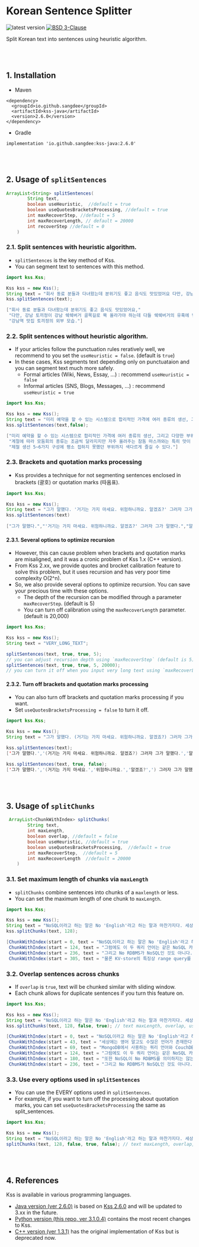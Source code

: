 # Korean Sentence Splitter
<img alt="latest version" src="https://img.shields.io/badge/latest%20version-2.6.0-blue.svg"/> <a href="https://github.com/hyunwoongko/kss/blob/master/LICENSE"><img alt="BSD 3-Clause" src="https://img.shields.io/badge/license-BSD%203%20Clause-blue.svg"/></a>

Split Korean text into sentences using heuristic algorithm.

<br><br>

## 1. Installation
- Maven
```console
<dependency>
  <groupId>io.github.sangdee</groupId>
  <artifactId>kss-java</artifactId>
  <version>2.6.0</version>
</dependency>
```
- Gradle
```console
implementation 'io.github.sangdee:kss-java:2.6.0'
```

<br><br>

## 2. Usage of `splitSentences`

```java
ArrayList<String> splitSentences(
        String text,
        boolean useHeuristic,  //default = true
        boolean useQuotesBracketsProcessing, //default = true
        int maxRecoverStep, //default = 5
        int maxRecoverLength, // default = 20000
        int recoverStep //default = 0
    ) 
```

### 2.1. Split sentences with heuristic algorithm.
- `splitSentences` is the key method of Kss.
- You can segment text to sentences with this method.

```java
import kss.Kss;

Kss kss = new Kss();
String text = "회사 동료 분들과 다녀왔는데 분위기도 좋고 음식도 맛있었어요 다만, 강남 토끼정이 강남 쉑쉑버거 골목길로 쭉 올라가야 하는데 다들 쉑쉑버거의 유혹에 넘어갈 뻔 했답니다 강남역 맛집 토끼정의 외부 모습.";
kss.splitSentences(text);
```
```java
["회사 동료 분들과 다녀왔는데 분위기도 좋고 음식도 맛있었어요,"
 "다만, 강남 토끼정이 강남 쉑쉑버거 골목길로 쭉 올라가야 하는데 다들 쉑쉑버거의 유혹에 넘어갈 뻔 했답니다,"
 "강남역 맛집 토끼정의 외부 모습."]
```

### 2.2. Split sentences without heuristic algorithm.
- If your articles follow the punctuation rules reratively well, we recommend to you set the `useHeuristic = false`. (default is `true`)
- In these cases, Kss segments text depending only on punctuataion and you can segment text much more safely.
  - Formal articles (Wiki, News, Essay, ...) : recommend `useHeuristic = false`
  - Informal articles (SNS, Blogs, Messages, ...) : recommend `useHeuristic = true`

```java
import kss.Kss;

Kss kss = new Kss();
String text = "미리 예약을 할 수 있는 시스템으로 합리적인 가격에 여러 종류의 생선, 그리고 다양한 부위를 즐길 수 있기 때문이다. 계절에 따라 모둠회의 종류는 조금씩 달라지지만 자주 올려주는 참돔 마스까와는 특히 맛이 매우 좋다. 일반 모둠회도 좋지만 좀 더 특별한 맛을 즐기고 싶다면 특수 부위 모둠회를 추천한다 제철 생선 5~6가지 구성에 평소 접하지 못했던 부위까지 색다르게 즐길 수 있다.";
kss.splitSentences(text,false);  
```
```java
["미리 예약을 할 수 있는 시스템으로 합리적인 가격에 여러 종류의 생선, 그리고 다양한 부위를 즐길 수 있기 때문이다.", 
 "계절에 따라 모둠회의 종류는 조금씩 달라지지만 자주 올려주는 참돔 마스까와는 특히 맛이 매우 좋다.", 
 "제철 생선 5~6가지 구성에 평소 접하지 못했던 부위까지 색다르게 즐길 수 있다."]
```

### 2.3. Brackets and quotation marks processing
- Kss provides a technique for not segmenting sentences enclosed in brackets (괄호) or quotation marks (따옴표).

```java
import kss.Kss;

Kss kss = new Kss();
String text = "그가 말했다. '거기는 가지 마세요. 위험하니까요. 알겠죠?' 그러자 그가 말했다. 알겠어요.";
kss.splitSentences(text)
        
["그가 말했다.","'거기는 가지 마세요. 위험하니까요. 알겠죠?' 그러자 그가 말했다.","알겠어요."]
```

#### 2.3.1. Several options to optimize recursion
- However, this can cause problem when brackets and quotation marks are misaligned, and it was a cronic problem of Kss 1.x (C++ version).
- From Kss 2.xx, we provide quotes and brocket calibration feature to solve this problem, but it uses recursion and has very poor time complexity O(2^n).
- So, we also provide several options to optimize recursion. You can save your precious time with these options.
  - The depth of the recursion can be modified through a parameter `maxRecoverStep`. (default is 5)
  - You can turn off calibration using the `maxRecoverLength` parameter. (default is 20,000)

```java
import kss.Kss;

Kss kss = new Kss();
String text = "VERY_LONG_TEXT";

splitSentences(text, true, true, 5);
// you can adjust recursion depth using `maxRecoverStep` (default is 5)
splitSentences(text, true, true, 5, 20000);
// you can turn it off when you input very long text using `maxRecoverLength` (default is 20000)
```

#### 2.3.2. Turn off brackets and quotation marks processing
- You can also turn off brackets and quotation marks processing if you want.
- Set `useQuotesBracketsProcessing = false` to turn it off.

```java
import kss.Kss;

Kss kss = new Kss();
String text = "그가 말했다. (거기는 가지 마세요. 위험하니까요. 알겠죠?) 그러자 그가 말했다. 알겠어요.";

kss.splitSentences(text);
['그가 말했다.','(거기는 가지 마세요. 위험하니까요. 알겠죠?) 그러자 그가 말했다.','알겠어요.']

kss.splitSentences(text, true, false);
['그가 말했다.','(거기는 가지 마세요.','위험하니까요.','알겠죠?',') 그러자 그가 말했다.','알겠어요.']
```

<br><br>

## 3. Usage of `splitChunks`
```java
 ArrayList<ChunkWithIndex> splitChunks(
        String text, 
        int maxLength,
        boolean overlap, //default = false
        boolean useHeuristic, //default = true
        boolean useQuotesBracketsProcessing,  //default = true
        int maxRecoverStep,  //default = 5
        int maxRecoverLength  //default = 20000
    ) 
```

### 3.1. Set maximum length of chunks via `maxLength`
- `splitChunks` combine sentences into chunks of a `maxlength` or less.
- You can set the maximum length of one chunk to `maxLength`.

```java
import kss.Kss;

Kss kss = new Kss();
String text = "NoSQL이라고 하는 말은 No 'English'라고 하는 말과 마찬가지다. 세상에는 영어 말고도 수많은 언어가 존재한다. MongoDB에서 사용하는 쿼리 언어와 CouchDB에서 사용하는 쿼리 언어는 서로 전혀 다르다. 그럼에도 이 두 쿼리 언어는 같은 NoSQL 카테고리에 속한다. 어쨌거나 SQL이 아니기 때문이다. 또한 NoSQL이 No RDBMS를 의미하지는 않는다. BerkleyDB같은 예외가 있기 때문이다. 그리고 No RDBMS가 NoSQL인 것도 아니다. SQL호환 레이어를 제공하는 KV-store라는 예외가 역시 존재한다. 물론 KV-store의 특징상 range query를 where절에 넣을 수 없으므로 완전한 SQL은 못 되고 SQL의 부분집합 정도를 제공한다.";
kss.splitChunks(text, 128);
```
```java
[ChunkWithIndex(start = 0, text = "NoSQL이라고 하는 말은 No 'English'라고 하는 말과 마찬가지다. 세상에는 영어 말고도 수많은 언어가 존재한다. MongoDB에서 사용하는 쿼리 언어와 CouchDB에서 사용하는 쿼리 언어는 서로 전혀 다르다."),
 ChunkWithIndex(start = 124, text = "그럼에도 이 두 쿼리 언어는 같은 NoSQL 카테고리에 속한다. 어쨌거나 SQL이 아니기 때문이다. 또한 NoSQL이 No RDBMS를 의미하지는 않는다. BerkleyDB같은 예외가 있기 때문이다."),
 ChunkWithIndex(start = 236, text = "그리고 No RDBMS가 NoSQL인 것도 아니다. SQL호환 레이어를 제공하는 KV-store라는 예외가 역 시 존재한다."),
 ChunkWithIndex(start = 305, text = "물론 KV-store의 특징상 range query를 where절에 넣을 수 없으므로 완전한 SQL은 못 되고 SQL의 부분집합 정도를 제공한다.")]
```

### 3.2. Overlap sentences across chunks
- If `overlap` is `true`, text will be chunked similar with sliding window.
- Each chunk allows for duplicate sentences if you turn this feature on.

```java
import kss.Kss;

Kss kss = new Kss();
String text = "NoSQL이라고 하는 말은 No 'English'라고 하는 말과 마찬가지다. 세상에는 영어 말고도 수많은 언어가 존재한다. MongoDB에서 사용하는 쿼리 언어와 CouchDB에서 사용하는 쿼리 언어는 서로 전혀 다르다. 그럼에도 이 두 쿼리 언어는 같은 NoSQL 카테고리에 속한다. 어쨌거나 SQL이 아니기 때문이다. 또한 NoSQL이 No RDBMS를 의미하지는 않는다. BerkleyDB같은 예외가 있기 때문이다. 그리고 No RDBMS가 NoSQL인 것도 아니다. SQL호환 레이어를 제공하는 KV-store라는 예외가 역시 존재한다. 물론 KV-store의 특징상 range query를 where절에 넣을 수 없으므로 완전한 SQL은 못 되고 SQL의 부분집합 정도를 제공한다.";
kss.splitChunks(text, 128, false, true); // text maxLength, overlap, useHeuristic,
```
```java
[ChunkWithIndex(start = 0, text = "NoSQL이라고 하는 말은 No 'English'라고 하는 말과 마찬가지다. 세상에는 영어 말고도 수많은 언어가 존재한다. MongoDB에서 사용하는 쿼리 언어와 CouchDB에서 사용하는 쿼리 언어는 서로 전혀 다르다."),
 ChunkWithIndex(start = 43, text = "세상에는 영어 말고도 수많은 언어가 존재한다. MongoDB에서 사용하는 쿼리 언어와 CouchDB에서 사용하는 쿼리 언어는 서로 전혀 다르다. 그럼에도 이 두 쿼리 언어는 같은 NoSQL 카테고리에 속한다."),
 ChunkWithIndex(start = 69, text = "MongoDB에서 사용하는 쿼리 언어와 CouchDB에서 사용하는 쿼리 언어는 서로 전혀 다르다. 그럼 에도 이 두 쿼리 언어는 같은 NoSQL 카테고리에 속한다. 어쨌거나 SQL이 아니기 때문이다."),
 ChunkWithIndex(start = 124, text = "그럼에도 이 두 쿼리 언어는 같은 NoSQL 카테고리에 속한다. 어쨌거나 SQL이 아니기 때문이다. 또한 NoSQL이 No RDBMS를 의미하지는 않는다. BerkleyDB같은 예외가 있기 때문이다."),
 ChunkWithIndex(start = 180, text = "또한 NoSQL이 No RDBMS를 의미하지는 않는다. BerkleyDB같은 예외가 있기 때문이다. 그리고 No RDBMS가 NoSQL인 것도 아니다. SQL호환 레이어를 제공하는 KV-store라는 예외가 역시 존재한다."),
 ChunkWithIndex(start = 236, text = "그리고 No RDBMS가 NoSQL인 것도 아니다. SQL호환 레이어를 제공하는 KV-store라는 예외가 역 시 존재한다. 물론 KV-store의 특징상 range query를 where절에 넣을 수 없으므로 완전한 SQL은 못 되고 SQL의 부분집합 정도를 제공한다.")]
```

### 3.3. Use every options used in `splitSentences`
- You can use the EVERY options used in `splitSentences`.
- For example, if you want to turn off the processing about quotation marks, you can set `useQuotesBracketsProcessing` the same as split_sentences.

```java
import kss.Kss;

Kss kss = new Kss();
String text = "NoSQL이라고 하는 말은 No 'English'라고 하는 말과 마찬가지다. 세상에는 영어 말고도 수많은 언어가 존재한다. MongoDB에서 사용하는 쿼리 언어와 CouchDB에서 사용하는 쿼리 언어는 서로 전혀 다르다. 그럼에도 이 두 쿼리 언어는 같은 NoSQL 카테고리에 속한다. 어쨌거나 SQL이 아니기 때문이다. 또한 NoSQL이 No RDBMS를 의미하지는 않는다. BerkleyDB같은 예외가 있기 때문이다. 그리고 No RDBMS가 NoSQL인 것도 아니다. SQL호환 레이어를 제공하는 KV-store라는 예외가 역시 존재한다. 물론 KV-store의 특징상 range query를 where절에 넣을 수 없으므로 완전한 SQL은 못 되고 SQL의 부분집합 정도를 제공한다.";
splitChunks(text, 128, false, true, false); // text maxLength, overlap, useHeuristic, useQuotesBracketsProcessing,
```
<br><br>

## 4. References
Kss is available in various programming languages.
- [Java version (ver 2.6.0)](https://github.com/sangdee/kss-java) is based on [Kss 2.6.0](https://github.com/hyunwoongko/kss/blob/main/docs/UPDATE.md#kss-260) and will be updated to 3.xx in the future.
- [Python version (this repo, ver 3.1.0.4)](https://github.com/hyunwoongko/kss) contains the most recent changes to Kss.
- [C++ version (ver 1.3.1)](https://github.com/likejazz/korean-sentence-splitter) has the original implementation of Kss but is deprecated now.